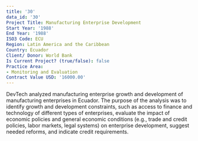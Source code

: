```yaml
---
title: '30'
data_id: '30'
Project Title: Manufacturing Enterprise Development
Start Year: '1988'
End Year: '1988'
ISO3 Code: ECU
Region: Latin America and the Caribbean
Country: Ecuador
Client/ Donor: World Bank
Is Current Project? (true/false): false
Practice Area:
- Monitoring and Evaluation
Contract Value USD: '16000.00'
---
```


DevTech analyzed manufacturing enterprise growth and development of manufacturing enterprises in Ecuador. The purpose of the analysis was to identify growth and development constraints, such as access to finance and technology of different types of enterprises, evaluate the impact of economic policies and general economic conditions (e.g., trade and credit policies, labor markets, legal systems) on enterprise development, suggest needed reforms, and indicate credit requirements.